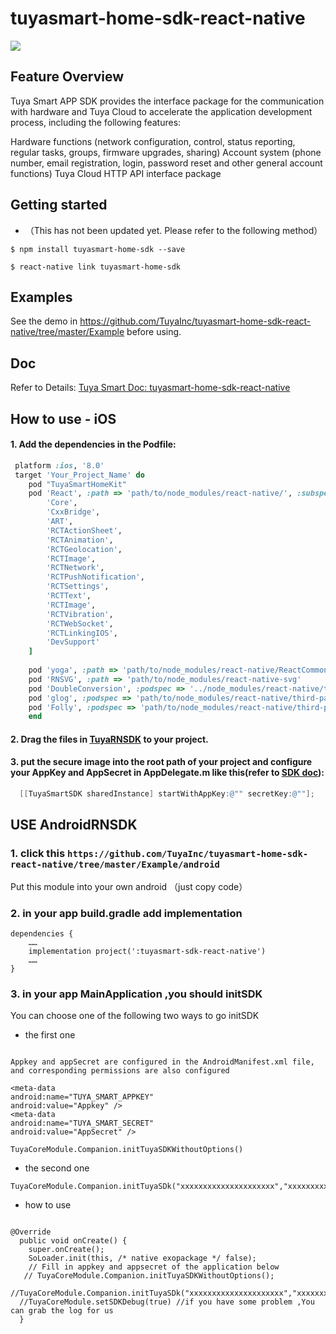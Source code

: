 # tuyasmart-home-sdk-react-native

![](https://img.shields.io/github/license/TuyaInc/tuyasmart-home-sdk-react-native.svg)

## Feature Overview

Tuya Smart APP SDK provides the interface package for the communication with hardware and Tuya Cloud to accelerate the application development process, including the following features:

Hardware functions (network configuration, control, status reporting, regular tasks, groups, firmware upgrades, sharing)
Account system (phone number, email registration, login, password reset and other general account functions)
Tuya Cloud HTTP API interface package

## Getting started
* （This has not been updated yet. Please refer to the following method）

`$ npm install tuyasmart-home-sdk --save`

`$ react-native link tuyasmart-home-sdk`

## Examples

See the demo in https://github.com/TuyaInc/tuyasmart-home-sdk-react-native/tree/master/Example before using.

## Doc

Refer to Details: [Tuya Smart Doc: tuyasmart-home-sdk-react-native](https://tuyakae.gitbook.io/tuyasmart-home-sdk-react-native)


## How to use - iOS
 
#### 1. Add the dependencies in the Podfile:
``` ruby
 platform :ios, '8.0'
 target 'Your_Project_Name' do
    pod "TuyaSmartHomeKit"
    pod 'React', :path => 'path/to/node_modules/react-native/', :subspecs => [
        'Core',
        'CxxBridge',
        'ART',
        'RCTActionSheet',
        'RCTAnimation',
        'RCTGeolocation',
        'RCTImage',
        'RCTNetwork',
        'RCTPushNotification',
        'RCTSettings',
        'RCTText',
        'RCTImage',
        'RCTVibration',
        'RCTWebSocket',
        'RCTLinkingIOS',
        'DevSupport'
    ]
    
    pod 'yoga', :path => 'path/to/node_modules/react-native/ReactCommon/yoga'
    pod 'RNSVG', :path => 'path/to/node_modules/react-native-svg'
    pod 'DoubleConversion', :podspec => '../node_modules/react-native/third-party-podspecs/DoubleConversion.podspec'
    pod 'glog', :podspec => 'path/to/node_modules/react-native/third-party-podspecs/glog.podspec'
    pod 'Folly', :podspec => 'path/to/node_modules/react-native/third-party-podspecs/Folly.podspec'
    end
```
#### 2. Drag the files in [TuyaRNSDK](https://github.com/TuyaInc/tuyasmart-home-sdk-react-native/tree/master/Example/ios/TuyaRnDemo/TuyaRNSDK) to your project.
#### 3. put the secure image into the root path of your project and configure your AppKey and AppSecret in AppDelegate.m like this(refer to [SDK doc](https://tuyainc.github.io/tuyasmart_home_ios_sdk_doc/zh-hans/resource/Preparation.html)):

``` objective-c
  [[TuyaSmartSDK sharedInstance] startWithAppKey:@"" secretKey:@""];
```





## USE AndroidRNSDK
###  1. click this `https://github.com/TuyaInc/tuyasmart-home-sdk-react-native/tree/master/Example/android`


Put this module into your own android （just copy code）

###  2. in your app build.gradle add implementation

```
dependencies {
    ……
    implementation project(':tuyasmart-sdk-react-native')
    ……
}
```

###  3. in your app MainApplication ,you should initSDK 

You can choose one of the following two ways to go initSDK

* the first one

```

Appkey and appSecret are configured in the AndroidManifest.xml file, and corresponding permissions are also configured

<meta-data
android:name="TUYA_SMART_APPKEY"
android:value="Appkey" />
<meta-data
android:name="TUYA_SMART_SECRET"
android:value="AppSecret" />

TuyaCoreModule.Companion.initTuyaSDKWithoutOptions()
```

* the second one

```
TuyaCoreModule.Companion.initTuyaSDk("xxxxxxxxxxxxxxxxxxxxx","xxxxxxxxxxxxxxxxxxxxx",this);

```

* how to use

```

@Override
  public void onCreate() {
    super.onCreate();
    SoLoader.init(this, /* native exopackage */ false);
    // Fill in appkey and appsecret of the application below
   // TuyaCoreModule.Companion.initTuyaSDKWithoutOptions();
  //TuyaCoreModule.Companion.initTuyaSDk("xxxxxxxxxxxxxxxxxxxxx","xxxxxxxxxxxxxxxxxxxxx",this);
  //TuyaCoreModule.setSDKDebug(true) //if you have some problem ,You can grab the log for us
  }


```

